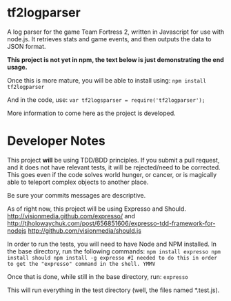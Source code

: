 tf2logparser
============

A log parser for the game Team Fortress 2, written in Javascript for use with node.js. It retrieves stats and game events, and then outputs the data to JSON format.

**This project is not yet in npm, the text below is just demonstrating the end usage.**

Once this is more mature, you will be able to install using:
`npm install tf2logparser`

And in the code, use:
`var tf2logsparser = require('tf2logparser');`

More information to come here as the project is developed.

Developer Notes
===============
This project **will** be using TDD/BDD principles. If you submit a pull request, and it does not have relevant tests, it will be rejected/need to be corrected. This goes even if the code solves world hunger, or cancer, or is magically able to teleport complex objects to another place.

Be sure your commits messages are descriptive.

As of right now, this project will be using Expresso and Should.
http://visionmedia.github.com/expresso/ and http://tjholowaychuk.com/post/656851606/expresso-tdd-framework-for-nodejs
http://github.com/visionmedia/should.js

In order to run the tests, you will need to have Node and NPM installed.
In the base directory, run the following commands:
`npm install expresso
npm install should
npm install -g expresso #I needed to do this in order to get the "expresso" command in the shell. YMMV`

Once that is done, while still in the base directory, run:
`expresso`

This will run everything in the test directory (well, the files named *.test.js).
